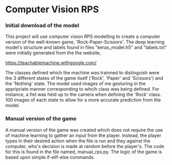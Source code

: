 # Computer Vision RPS

### Initial download of the model

This project will use computer vision RPS modelling to create a computer version of the well-known game, 'Rock-Paper-Scissors'. The deep learning model's structure and labels found in files "keras_model.h5" and "labels.txt" were initially generated from the the website,

https://teachablemachine.withgoogle.com/

The classes defined which the machine was trainned to distinguish were the 3 different states of the game itself ('Rock', 'Paper' and 'Scissors') and the 'Nothing' state. The model used images of me gesturing in the appripriate manner corresponding to whcih class was being defined. For instance, a fist was held up to the camera when defining the 'Rock' class. 100 images of each state to allow for a more accurate prediction from the model.

### Manual version of the game

A manual version of the game was created which does not require the use of machine learning to gather an input from the player. Instead, the player types in their desired action when the file is run and they against the computer, who's decision is made at random before the player's. The code for this is found in the file named,
manual_rps.py. The logic of the game is based upon simple if-elif-else commands.
